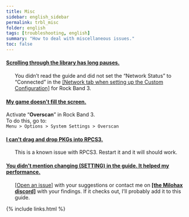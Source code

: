 ```yaml
---
title: Misc
sidebar: english_sidebar
permalink: trbl_misc
folder: english
tags: [troubleshooting, english]
summary: "How to deal with miscellaneous issues."
toc: false
---
```


<div class="panel-group" id="accordion">
                    <div class="panel panel-default">
                        <div class="panel-heading">
                            <h4 class="panel-title">
                                <a class="noCrossRef accordion-toggle" data-toggle="collapse" data-parent="#accordion" href="#scrolling-through-the-library-has-long-pauses">Scrolling through the library has long pauses.</a>
                            </h4>
                        </div>
                        <div id="scrolling-through-the-library-has-long-pauses" class="panel-collapse collapse noCrossRef">
                            <div class="panel-body">
                               <ul>
You didn’t read the guide and did not set the “Network Status” to “Connected” in the <a href="https://rb3pc.milohax.org/custom_config_net" target="_blank">[Network tab when setting up the Custom Configuration]</a> for Rock Band 3.
</ul>
                            </div>
                        </div>
                    </div>
                    <!-- /.panel -->
                    <div class="panel panel-default">
                        <div class="panel-heading">
                            <h4 class="panel-title">
                                <a class="noCrossRef accordion-toggle" data-toggle="collapse" data-parent="#accordion" href="#my-game-doesnt-fill-the-screen">My game doesn't fill the screen.</a>
                            </h4>
                        </div>
                        <div id="my-game-doesnt-fill-the-screen" class="panel-collapse collapse noCrossRef">
                            <div class="panel-body">
<p>Activate “<strong>Overscan</strong>” in Rock Band 3.<br>
To do this, go to:<br>
<code>Menu &gt; Options &gt; System Settings &gt; Overscan</code></p>
                            </div>
                        </div>
                    </div>
                    <!-- /.panel -->
                                        <div class="panel panel-default">
                        <div class="panel-heading">
                            <h4 class="panel-title">
                                <a class="noCrossRef accordion-toggle" data-toggle="collapse" data-parent="#accordion" href="#i-cant-drag-and-drop-pkgs-into-rpcs3">I can't drag and drop PKGs into RPCS3.</a>
                            </h4>
                        </div>
                        <div id="i-cant-drag-and-drop-pkgs-into-rpcs3" class="panel-collapse collapse noCrossRef">
                            <div class="panel-body">
                                <ul>
This is a known issue with RPCS3. Restart it and it will should work.
</ul>
                            </div>
                        </div>
                    </div>
                    <!-- /.panel -->
                                        <div class="panel panel-default">
                        <div class="panel-heading">
                            <h4 class="panel-title">
                                <a class="noCrossRef accordion-toggle" data-toggle="collapse" data-parent="#accordion" href="#you-didnt-mention-changing-setting-in-the-guide-it-helped-my-per">You didn't mention changing (SETTING) in the guide. It helped my performance.</a>
                            </h4>
                        </div>
                        <div id="you-didnt-mention-changing-setting-in-the-guide-it-helped-my-per" class="panel-collapse collapse noCrossRef">
                            <div class="panel-body">
                                <ul>
<a href="https://github.com/hmxmilohax/rb3-pc/issues" target="_blank">[Open an issue]</a> with your suggestions or contact me on <a href="https://rb3dx.milohax.org/discord" target="_blank"><strong>[the Milohax discord]</strong></a> with your findings. If it checks out, I’ll probably add it to this guide.
</ul>
                            </div>
                        </div>
                    </div>
                    <!-- /.panel -->
</div>
<!-- /.panel-group -->


{% include links.html %}
